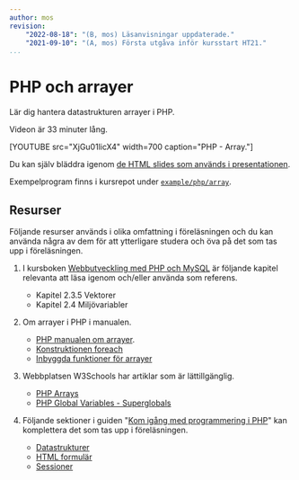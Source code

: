 ```yaml
---
author: mos
revision:
    "2022-08-18": "(B, mos) Läsanvisningar uppdaterade."
    "2021-09-10": "(A, mos) Första utgåva inför kursstart HT21."
...
```

PHP och arrayer
====================

Lär dig hantera datastrukturen arrayer i PHP.

Videon är 33 minuter lång.

[YOUTUBE src="XjGu01licX4" width=700 caption="PHP - Array."]

Du kan själv bläddra igenom [de HTML slides som används i presentationen](https://dbwebb-se.github.io/webtec/lecture/L12-php-array/slide.html).

Exempelprogram finns i kursrepot under [`example/php/array`](https://github.com/dbwebb-se/webtec/tree/main/example/php/array).



Resurser
------------------------

Följande resurser används i olika omfattning i föreläsningen och du kan använda några av dem för att ytterligare studera och öva på det som tas upp i föreläsningen. 

1. I kursboken [Webbutveckling med PHP och MySQL](kunskap/boken-webbutveckling-med-php-och-mysql) är följande kapitel relevanta att läsa igenom och/eller använda som referens.

    * Kapitel 2.3.5 Vektorer
    * Kapitel 2.4 Miljövariabler

1. Om arrayer i PHP i manualen.

    * [PHP manualen om arrayer](https://www.php.net/manual/en/book.array.php).
    * [Konstruktionen foreach](https://www.php.net/manual/en/control-structures.foreach.php)
    * [Inbyggda funktioner för arrayer](https://www.php.net/manual/en/ref.array.php)

1. Webbplatsen W3Schools har artiklar som är lättillgänglig.

    * [PHP Arrays](https://www.w3schools.com/php/php_arrays.asp)
    * [PHP Global Variables - Superglobals](https://www.w3schools.com/php/php_superglobals.asp)

1. Följande sektioner i guiden "[Kom igång med programmering i PHP](guide/kom-igang-med-programmering-i-php)" kan komplettera det som tas upp i föreläsningen.

    * [Datastrukturer](guide/kom-igang-med-programmering-i-php/datastrukturer)
    * [HTML formulär](guide/kom-igang-med-programmering-i-php/html-formular)
    * [Sessioner](guide/kom-igang-med-programmering-i-php/sessioner)


